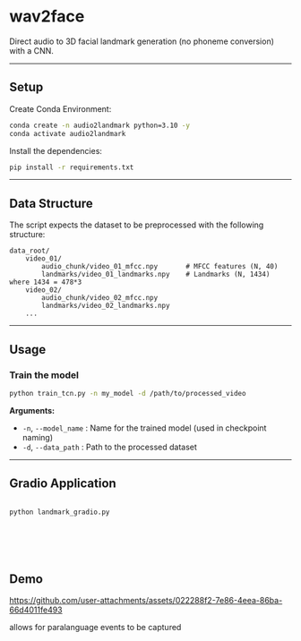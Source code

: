 
# wav2face
Direct audio to 3D facial landmark generation (no phoneme conversion) with a CNN.

---

## Setup

Create Conda Environment:

```bash
conda create -n audio2landmark python=3.10 -y
conda activate audio2landmark
```

Install the dependencies:

```bash
pip install -r requirements.txt
```

---

## Data Structure

The script expects the dataset to be preprocessed with the following structure:



```
data_root/
    video_01/
        audio_chunk/video_01_mfcc.npy       # MFCC features (N, 40)
        landmarks/video_01_landmarks.npy    # Landmarks (N, 1434) where 1434 = 478*3
    video_02/
        audio_chunk/video_02_mfcc.npy
        landmarks/video_02_landmarks.npy
    ...
```

---

## Usage

### Train the model

```bash
python train_tcn.py -n my_model -d /path/to/processed_video
```

**Arguments:**

* `-n`, `--model_name` : Name for the trained model (used in checkpoint naming)
* `-d`, `--data_path` : Path to the processed dataset

---

## Gradio Application 

```bash

python landmark_gradio.py







```
## Demo
https://github.com/user-attachments/assets/022288f2-7e86-4eea-86ba-66d4011fe493

allows for paralanguage events to be captured
